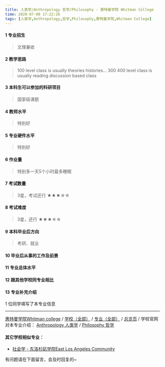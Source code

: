```yaml
---
title: 人类学/Anthropology 哲学/Philosophy - 惠特曼学院 Whitman College
time: 2020-07-08 17:22:26
tags: [人类学,Anthropology,哲学,Philosophy,惠特曼学院,Whitman College]
---
```

#### 1 专业招生
> 文理兼收


#### 2 教学思路
> 100 level class is usually theories histories... 300 400 level class is usually reading discussion based class


#### 3 本科生可以参加的科研项目
>  国家级课题


#### 4 教师水平
> 特别好


#### 5 专业硬件水平
> 特别好


#### 6 作业量
> 特别多一天5个小时最多睡眠

#### 7 考试数量
> 3星，考试还行
★★★☆☆


#### 8 考试难度
> 3星，还行
★★★☆☆


#### 9 本科毕业后方向
> 考研、就业


#### 10 毕业后从事的工作及前景
> 


#### 11 专业总体水平
> 


#### 12 跟其他学校同专业相比
> 


#### 13 专业补充介绍
> 

1 位同学填写了本专业信息
***
[惠特曼学院Whitman college](http://www.jianshu.com/p/1d720faaa03c) / [学校（全部）](http://www.jianshu.com/p/3efa6bcca419) / [专业（全部）](http://www.jianshu.com/p/2d4c6d3552c2) / [总览页](http://www.jianshu.com/p/445daeb4fa00) / 
学校官网对本专业介绍：
[Anthropology 人类学](https://www.whitman.edu/academics/departments-and-programs/anthropology) / [Philosophy 哲学](https://www.whitman.edu/academics/departments-and-programs/philosophy)

#### 其它学校相似专业：
- [社会学 - 东洛杉矶学院East Los Angeles Community](http://www.jianshu.com/p/6b1a0db9cc4f) 


有问题请在下面留言，会及时回复的~
